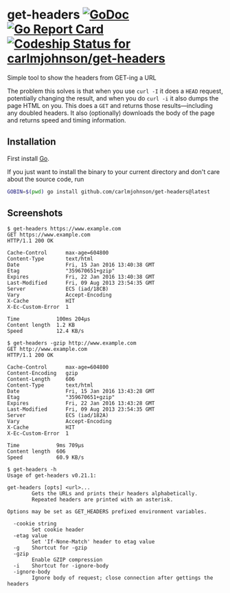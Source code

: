 # get-headers [![GoDoc](https://godoc.org/github.com/carlmjohnson/get-headers?status.svg)](https://godoc.org/github.com/carlmjohnson/get-headers) [![Go Report Card](https://goreportcard.com/badge/github.com/carlmjohnson/get-headers)](https://goreportcard.com/report/github.com/carlmjohnson/get-headers) [![Codeship Status for carlmjohnson/get-headers](https://codeship.com/projects/c1f6a8b0-1f7e-0134-4bf7-42de186da15e/status?branch=master)](https://codeship.com/projects/160370)

Simple tool to show the headers from GET-ing a URL

The problem this solves is that when you use `curl -I` it does a `HEAD` request, potentially changing the result, and when you do `curl -i` it also dumps the page HTML on you. This does a `GET` and returns those results—including any doubled headers. It also (optionally) downloads the body of the page and returns speed and timing information.

## Installation

First install [Go](http://golang.org).

If you just want to install the binary to your current directory and don't care about the source code, run

```bash
GOBIN=$(pwd) go install github.com/carlmjohnson/get-headers@latest
```

## Screenshots

```
$ get-headers https://www.example.com
GET https://www.example.com
HTTP/1.1 200 OK

Cache-Control      max-age=604800
Content-Type       text/html
Date               Fri, 15 Jan 2016 13:40:38 GMT
Etag               "359670651+gzip"
Expires            Fri, 22 Jan 2016 13:40:38 GMT
Last-Modified      Fri, 09 Aug 2013 23:54:35 GMT
Server             ECS (iad/18CB)
Vary               Accept-Encoding
X-Cache            HIT
X-Ec-Custom-Error  1

Time            100ms 204µs
Content length  1.2 KB
Speed           12.4 KB/s
```

```
$ get-headers -gzip http://www.example.com
GET http://www.example.com
HTTP/1.1 200 OK

Cache-Control      max-age=604800
Content-Encoding   gzip
Content-Length     606
Content-Type       text/html
Date               Fri, 15 Jan 2016 13:43:28 GMT
Etag               "359670651+gzip"
Expires            Fri, 22 Jan 2016 13:43:28 GMT
Last-Modified      Fri, 09 Aug 2013 23:54:35 GMT
Server             ECS (iad/182A)
Vary               Accept-Encoding
X-Cache            HIT
X-Ec-Custom-Error  1

Time            9ms 709µs
Content length  606
Speed           60.9 KB/s
```

```
$ get-headers -h
Usage of get-headers v0.21.1:

get-headers [opts] <url>...
        Gets the URLs and prints their headers alphabetically.
        Repeated headers are printed with an asterisk.

Options may be set as GET_HEADERS prefixed environment variables.

  -cookie string
        Set cookie header
  -etag value
        Set 'If-None-Match' header to etag value
  -g    Shortcut for -gzip
  -gzip
        Enable GZIP compression
  -i    Shortcut for -ignore-body
  -ignore-body
        Ignore body of request; close connection after gettings the headers
```

